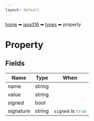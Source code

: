 ```yaml
---
layout: default
---
```


[home](/) ➡ [java316](/protocol/java316) ➡ [types](/protocol/java316/types) ➡ property

# Property

## Fields

Name | Type | When
---|---|:---:
name | string | 
value | string | 
signed | bool | 
signature | string | <code>signed</code> is <code><span style="color:#009688">true</span></code>

